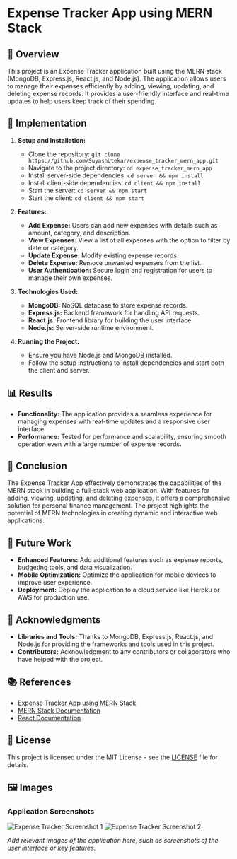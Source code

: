 # Expense Tracker App using MERN Stack

## 🧠 Overview

This project is an Expense Tracker application built using the MERN stack (MongoDB, Express.js, React.js, and Node.js). The application allows users to manage their expenses efficiently by adding, viewing, updating, and deleting expense records. It provides a user-friendly interface and real-time updates to help users keep track of their spending.

## 🚀 Implementation

1. **Setup and Installation:**
   - Clone the repository: `git clone https://github.com/SuyashUtekar/expense_tracker_mern_app.git`
   - Navigate to the project directory: `cd expense_tracker_mern_app`
   - Install server-side dependencies: `cd server && npm install`
   - Install client-side dependencies: `cd client && npm install`
   - Start the server: `cd server && npm start`
   - Start the client: `cd client && npm start`

2. **Features:**
   - **Add Expense:** Users can add new expenses with details such as amount, category, and description.
   - **View Expenses:** View a list of all expenses with the option to filter by date or category.
   - **Update Expense:** Modify existing expense records.
   - **Delete Expense:** Remove unwanted expenses from the list.
   - **User Authentication:** Secure login and registration for users to manage their own expenses.

3. **Technologies Used:**
   - **MongoDB:** NoSQL database to store expense records.
   - **Express.js:** Backend framework for handling API requests.
   - **React.js:** Frontend library for building the user interface.
   - **Node.js:** Server-side runtime environment.

4. **Running the Project:**
   - Ensure you have Node.js and MongoDB installed.
   - Follow the setup instructions to install dependencies and start both the client and server.

## 📊 Results

- **Functionality:** The application provides a seamless experience for managing expenses with real-time updates and a responsive user interface.
- **Performance:** Tested for performance and scalability, ensuring smooth operation even with a large number of expense records.

## 📝 Conclusion

The Expense Tracker App effectively demonstrates the capabilities of the MERN stack in building a full-stack web application. With features for adding, viewing, updating, and deleting expenses, it offers a comprehensive solution for personal finance management. The project highlights the potential of MERN technologies in creating dynamic and interactive web applications.

## 🚀 Future Work

- **Enhanced Features:** Add additional features such as expense reports, budgeting tools, and data visualization.
- **Mobile Optimization:** Optimize the application for mobile devices to improve user experience.
- **Deployment:** Deploy the application to a cloud service like Heroku or AWS for production use.

## 🙏 Acknowledgments

- **Libraries and Tools:** Thanks to MongoDB, Express.js, React.js, and Node.js for providing the frameworks and tools used in this project.
- **Contributors:** Acknowledgment to any contributors or collaborators who have helped with the project.

## 📚 References

- [Expense Tracker App using MERN Stack](https://github.com/SuyashUtekar/expense_tracker_mern_app)
- [MERN Stack Documentation](https://mernjs.com/)
- [React Documentation](https://reactjs.org/docs/getting-started.html)

## 📜 License

This project is licensed under the MIT License - see the [LICENSE](LICENSE) file for details.

## 🖼️ Images

### Application Screenshots

![Expense Tracker Screenshot 1](https://github.com/SuyashUtekar/expense_tracker_mern_app/blob/main/path_to_your_image_1.png)
![Expense Tracker Screenshot 2](https://github.com/SuyashUtekar/expense_tracker_mern_app/blob/main/path_to_your_image_2.png)

*Add relevant images of the application here, such as screenshots of the user interface or key features.*
